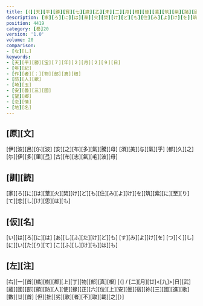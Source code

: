 ```yaml
---
title: [（][天][平][勝][寳][七][歳][乙][未][二][月][相][替][遣][筑][紫][諸][國][防][人][等][歌][）]
description: [家][ろ][に][は][葦][火][焚][け][ど][も][住][み][よ][け][を][筑][紫][に][至][り][て][恋][し][け][思][は][も]
position: 4419
category: [巻]20
version: '1.0'
volume: 20
comparison:
- [な][し]
keywords:
- [天][平][勝][宝][７][年][２][月][２][９][日]
- [年][紀]
- [作][者][：][物][部][真][根]
- [防][人][歌]
- [埼][玉]
- [安][曇][三][國]
- [望][郷]
- [恋][情]
- [地][名]
---
```


## [原][文]

[伊][波][呂][尓][波] [安][之][布][多][氣][騰][母] [須][美][与][氣][乎] [都][久][之][尓][伊][多][里][弖] [古][布][志][氣][毛][波][母]

## [訓][読]

[家][ろ][に][は][葦][火][焚][け][ど][も][住][み][よ][け][を][筑][紫][に][至][り][て][恋][し][け][思][は][も]

## [仮][名]

[い][は][ろ][に][は] [あ][し][ふ][た][け][ど][も] [す][み][よ][け][を] [つ][く][し][に][い][た][り][て] [こ][ふ][し][け][も][は][も]

## [左][注]

[右][一][首][橘][樹][郡][上][丁][物][部][真][根] [（] / [二][月][廿]<[九]>[日][武][蔵][國][部][領][防][人][使][掾][正][六][位][上][安][曇][宿][祢][三][國][進][歌][數][廿][首] [但][拙][劣][歌][者][不][取][載][之][）]
